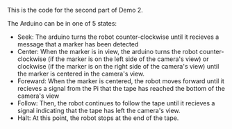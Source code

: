 This is the code for the second part of Demo 2.

The Arduino can be in one of 5 states:
* Seek: The arduino turns the robot counter-clockwise until it recieves a message that a marker has been detected
* Center: When the marker is in view, the arduino turns the robot counter-clockwise (if the marker is on the left side of the camera's view) or clockwise (if the marker is on the right side of the camera's view) until the marker is centered in the camera's view.
* Foreward: When the marker is centered, the robot moves forward until it recieves a signal from the Pi that the tape has reached the bottom of the camera's view
* Follow: Then, the robot continues to follow the tape until it recieves a signal indicating that the tape has left the camera's view.
* Halt: At this point, the robot stops at the end of the tape.
